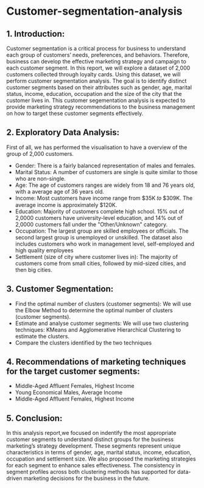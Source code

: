 # Customer-segmentation-analysis
## 1. Introduction:
Customer segmentation is a critical process for business to understand each group of customers’ needs, preferences, and behaviors. Therefore, business can develop the effective marketing strategy and campaign to each customer segment.
In this report, we will explore a dataset of 2,000 customers collected through loyalty cards. Using this dataset, we will perform customer segmentation analysis. The goal is to identify distinct customer segments based on their attributes such as gender, age, marital status, income, education, occupation and the size of the city that the customer lives in. 
This customer segementation analysis is expected to provide marketing strategy recommendations to the business management on how to target these customer segments effectively.

## 2. Exploratory Data Analysis:
First of all, we has performed the visualisation to have a overview of the group of 2,000 customers.
- Gender: There is a fairly balanced representation of males and females.
- Marital Status: A number of customers are single is quite similar to those who are non-single.
- Age: The age of customers ranges are widely from 18 and 76 years old, with a average age of 36 years old.
- Income: Most customers have income range from $35K 𝑡𝑜 $309K. The average income is approximately $120K.
- Education: Majority of customers complete high school. 15% out of 2,0000 customers have university-level education, and 14% out of 2,0000 customers fall under the "Other/Unknown" category.
- Occupation: The largest group are skilled employees or officials. The second largest group is unemployed or unskilled. The dataset also includes customers who work in management level, self-employed and high quality employees
- Settlement (size of city where customer lives in): The majority of customers come from small cities, followed by mid-sized cities, and then big cities.

## 3. Customer Segmentation:
- Find the optimal number of clusters (customer segments): We will use the Elbow Method to determine the optimal number of clusters (customer segments).
- Estimate and analyse customer segments: We will use two clustering techniques: KMeans and Agglomerative Hierarchical Clustering to estimate the clusters.
- Compare the clusters identified by the two techniques

## 4. Recommendations of marketing techniques for the target customer segments:
- Middle-Aged Affluent Females, Highest Income
- Young Economical Males, Average Income
- Middle-Aged Affluent Females, Highest Income

## 5. Conclusion:
In this analysis report,we focused on indentify the most appropriate customer segments to understand distinct groups for the business marketing’s strategy development. These segments represent unique characteristics in terms of gender, age, marital status, income, education, occupation and settlement size. We also proposed the marketing strategies for each segment to enhance sales effectiveness. The consistency in segment profiles across both clustering methods has supported for data-driven marketing decisions for the business in the future.
  
